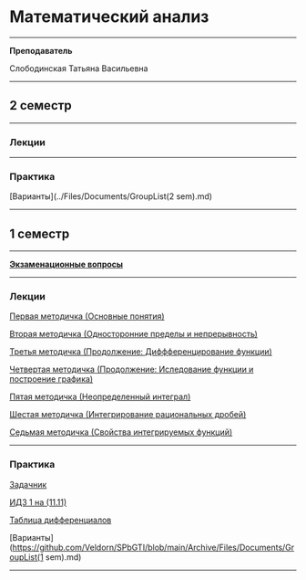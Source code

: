 # Математический анализ
____________
**Преподаватель**

Слободинская Татьяна Васильевна
___________
## 2 семестр
___________
### Лекции

_________
### Практика
[Варианты](../Files/Documents/GroupList(2 sem).md)
___________
## 1 семестр
___________
[**Экзаменационные вопросы**](../Files/MathematicalAnalysis/Матан%20вопросы%20к%20экзамену.pdf)
_________
### Лекции

[Первая методичка (Основные понятия)](../Files/MathematicalAnalysis/MatanMetodichka1.pdf)

[Вторая методичка (Односторонние пределы и непрерывность)](../Files/MathematicalAnalysis/MatanMetodichka2.pdf)

[Третья методичка (Продолжение: Диффференцирование функции)](../Files/MathematicalAnalysis/MatanMetodichka3.pdf)

[Четвертая методичка (Продолжение: Иследование функции и построение графика)](../Files/MathematicalAnalysis/MatanMetodichka4.pdf)

[Пятая методичка (Неопределенный интеграл)](../Files/MathematicalAnalysis/MatanMetodichka5.pdf)

[Шестая методичка (Интегрирование рациональных дробей)](../Files/MathematicalAnalysis/MatanMetodichka6.pdf)

[Седьмая методичка (Свойства интегрируемых функций)](../Files/MathematicalAnalysis/MatanMetodichka7.pdf)
_________
### Практика

[Задачник](../Files/MathematicalAnalysis/berman.pdf)

[ИДЗ 1 на (11.11)](../Files/MathematicalAnalysis/ИДЗ%201.pdf)

[Таблица дифференциалов](../Files/MathematicalAnalysis/IMG_20211116_153228.jpg) 

[Варианты](https://github.com/Veldorn/SPbGTI/blob/main/Archive/Files/Documents/GroupList(1 sem).md)
___________
